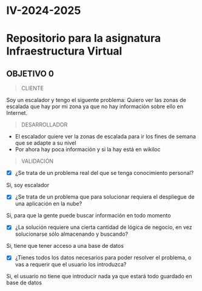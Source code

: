 # IV-2024-2025
# Repositorio para la asignatura Infraestructura Virtual
## OBJETIVO 0
> CLIENTE

Soy un escalador y tengo el siguente problema: Quiero ver las zonas de escalada que hay por mi zona ya que no hay información sobre ello en Internet.
> DESARROLLADOR

- El escalador quiere ver la zonas de escalada para ir los fines de semana que se adapte a su nivel
- Por ahora hay poca información y si la hay está en wikiloc
> VALIDACIÓN

* [x] ¿Se trata de un problema real del que se tenga conocimiento personal?

Si, soy escalador
* [x] ¿Se trata de un problema que para solucionar requiera el despliegue
   de una aplicación en la nube?

Si, para que la gente puede buscar información en todo momento
* [x] ¿La solución requiere una cierta cantidad de lógica de negocio, en vez
    solucionarse sólo almacenando y buscando?

Si, tiene que tener acceso a una base de datos
* [x] ¿Tienes todos los datos necesarios para poder resolver el problema, o vas
a requerir que el usuario los introduzca?

Si, el usuario no tiene que introducir nada ya que estará todo guardado en base de datos
